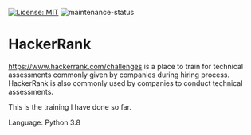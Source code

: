 [![License: MIT](https://img.shields.io/badge/License-MIT-green.svg)](https://opensource.org/licenses/MIT) <!-- get badge from https://gist.github.com/qvil/5e3ed56c26d784e51424621119cc4028 --> ![maintenance-status](https://img.shields.io/badge/maintenance-actively--developed-brightgreen.svg) <!-- get badge from https://gist.github.com/taiki-e/ad73eaea17e2e0372efb76ef6b38f17b -->

# HackerRank

https://www.hackerrank.com/challenges is a place to train for technical assessments commonly given by companies during hiring process. HackerRank is also commonly used by companies to conduct technical assessments.

This is the training I have done so far.

Language: Python 3.8
